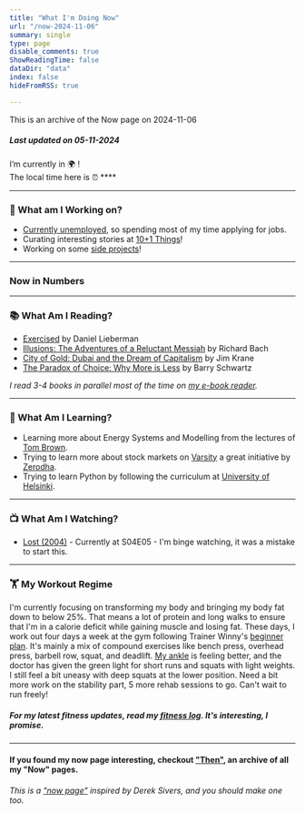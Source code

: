 ```yaml
---
title: "What I'm Doing Now"
url: "/now-2024-11-06"
summary: single
type: page
disable_comments: true
ShowReadingTime: false
dataDir: "data"
index: false
hideFromRSS: true

---
```


This is an archive of the Now page on 2024-11-06

##### Last updated on 05-11-2024

I’m currently in 🌍 **[](https://what3words.com/inferior.reserved.drives)**!  
The local time here is ⏰ ****  


---

### 🔨 What am I Working on?

- [Currently unemployed](/hire), so spending most of my time applying for jobs.
- Curating interesting stories at [10+1 Things](https://newsletter.rishikeshs.com/)!
- Working on some [side projects](/projects)!

---

### Now in Numbers



---

### 📚 What Am I Reading?

- [Exercised](https://geni.us/rs-exercised) by Daniel Lieberman
- [Illusions: The Adventures of a Reluctant Messiah](https://geni.us/rs-illusions) by Richard Bach
- [City of Gold: Dubai and the Dream of Capitalism](https://geni.us/rs-city-of-gold) by Jim Krane
- [The Paradox of Choice: Why More is Less](https://geni.us/rsh-paradox-choice) by Barry Schwartz

*I read 3-4 books in parallel most of the time on [my e-book reader](https://geni.us/rsh-kindle-paperwhite).*

---

### 📝 What Am I Learning?
- Learning more about Energy Systems and Modelling from the lectures of [Tom Brown](https://nworbmot.org/teaching.html).
- Trying to learn more about stock markets on [Varsity](https://zerodha.com/varsity/) a great initiative by [Zerodha](https://zerodha.com/open-account?c=KSO559).
- Trying to learn Python by following the curriculum at [University of Helsinki](https://programming-24.mooc.fi/).

---


### 📺 What Am I Watching?
- [Lost (2004)](https://www.serializd.com/show/Lost-4607) - Currently at S04E05 - I'm binge watching, it was a mistake to start this.
---

### 🏋 My Workout Regime

I'm currently focusing on transforming my body and bringing my body fat down to below 25%. That means a lot of protein and long walks to ensure that I'm in a calorie deficit while gaining muscle and losing fat. These days, I work out four days a week at the gym following Trainer Winny's [beginner plan](https://www.youtube.com/watch?v=U9ENCvFf9yQ). It's mainly a mix of compound exercises like bench press, overhead press, barbell row, squat, and deadlift. [My ankle](/journal/ankle-sprain/) is feeling better, and the doctor has given the green light for short runs and squats with light weights. I still feel a bit uneasy with deep squats at the lower position. Need a bit more work on the stability part, 5 more rehab sessions to go. Can't wait to run freely!


##### For my latest fitness updates, read my [fitness log](/fitness-log). It's interesting, I promise.

---


#### If you found my now page interesting, checkout ["Then"](/then), an archive of all my "Now" pages.


###### This is a ["now page"](https://nownownow.com/) inspired by Derek Sivers, and you should make one too.